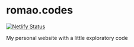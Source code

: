 # romao.codes

[![Netlify Status](https://api.netlify.com/api/v1/badges/081bcd25-936a-4fc7-95ee-c46d53d42c06/deploy-status)](https://app.netlify.com/sites/romaocodes/deploys)

My personal website with a little exploratory code


